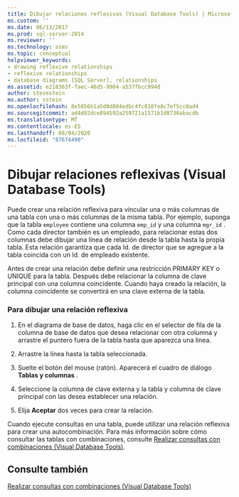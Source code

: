 ```yaml
---
title: Dibujar relaciones reflexivas (Visual Database Tools) | Microsoft Docs
ms.custom: ''
ms.date: 06/13/2017
ms.prod: sql-server-2014
ms.reviewer: ''
ms.technology: ssms
ms.topic: conceptual
helpviewer_keywords:
- drawing reflexive relationships
- reflexive relationships
- database diagrams [SQL Server], relationships
ms.assetid: e218363f-faec-46d5-9904-a537fbcc994d
author: stevestein
ms.author: sstein
ms.openlocfilehash: 8e5056b1a5d0d884edbc4fc818fe8c7ef5cc8ad4
ms.sourcegitcommit: ad4d92dce894592a259721a1571b1d8736abacdb
ms.translationtype: MT
ms.contentlocale: es-ES
ms.lasthandoff: 08/04/2020
ms.locfileid: "87674490"
---
```

# <a name="draw-reflexive-relationships-visual-database-tools"></a>Dibujar relaciones reflexivas (Visual Database Tools)
  Puede crear una relación reflexiva para vincular una o más columnas de una tabla con una o más columnas de la misma tabla. Por ejemplo, suponga que la tabla `employee` contiene una columna `emp_id` y una columna `mgr_id` . Como cada director también es un empleado, para relacionar estas dos columnas debe dibujar una línea de relación desde la tabla hasta la propia tabla. Esta relación garantiza que cada Id. de director que se agregue a la tabla coincida con un Id. de empleado existente.  
  
 Antes de crear una relación debe definir una restricción PRIMARY KEY o UNIQUE para la tabla. Después debe relacionar la columna de clave principal con una columna coincidente. Cuando haya creado la relación, la columna coincidente se convertirá en una clave externa de la tabla.  
  
### <a name="to-draw-a-reflexive-relationship"></a>Para dibujar una relación reflexiva  
  
1.  En el diagrama de base de datos, haga clic en el selector de fila de la columna de base de datos que desea relacionar con otra columna y arrastre el puntero fuera de la tabla hasta que aparezca una línea.  
  
2.  Arrastre la línea hasta la tabla seleccionada.  
  
3.  Suelte el botón del mouse (ratón). Aparecerá el cuadro de diálogo **Tablas y columnas** .  
  
4.  Seleccione la columna de clave externa y la tabla y columna de clave principal con las desea establecer una relación.  
  
5.  Elija **Aceptar** dos veces para crear la relación.  
  
 Cuando ejecute consultas en una tabla, puede utilizar una relación reflexiva para crear una autocombinación. Para más información sobre cómo consultar las tablas con combinaciones, consulte [Realizar consultas con combinaciones &#40;Visual Database Tools&#41;](visual-database-tools.md).  
  
## <a name="see-also"></a>Consulte también  
 [Realizar consultas con combinaciones &#40;Visual Database Tools&#41;](visual-database-tools.md)  
  
  

